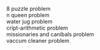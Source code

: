 8 puzzle problem  
n queen problem  
water jug problem  
cript-arithmetic problem  
missionaries and canibals problem  
vaccum cleaner problem  
